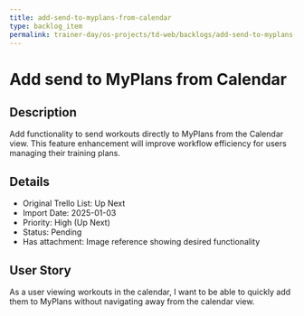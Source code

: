 ```yaml
---
title: add-send-to-myplans-from-calendar
type: backlog_item
permalink: trainer-day/os-projects/td-web/backlogs/add-send-to-myplans-from-calendar
---
```


# Add send to MyPlans from Calendar

## Description
Add functionality to send workouts directly to MyPlans from the Calendar view. This feature enhancement will improve workflow efficiency for users managing their training plans.

## Details
- Original Trello List: Up Next
- Import Date: 2025-01-03
- Priority: High (Up Next)
- Status: Pending
- Has attachment: Image reference showing desired functionality

## User Story
As a user viewing workouts in the calendar, I want to be able to quickly add them to MyPlans without navigating away from the calendar view.